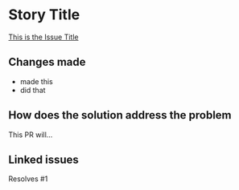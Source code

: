 # Story Title

[This is the Issue Title](https://github.com/williamjsmith15/OmniFlow/issues/1)

## Changes made

- made this
- did that

## How does the solution address the problem

This PR will...

## Linked issues

Resolves #1
